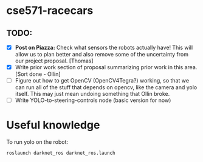 # cse571-racecars

## TODO:

- [x] **Post on Piazza:** Check what sensors the robots actually have! This will allow us to plan better and also remove some of the uncertainty from our project proposal. [Thomas]
- [x] Write prior work section of proposal summarizing prior work in this area. [Sort done - Ollin]
- [ ] Figure out how to get OpenCV (OpenCV4Tegra?) working, so that we can run all of the stuff that depends on opencv, like the camera and yolo itself. This may just mean undoing something that Ollin broke.
- [ ] Write YOLO-to-steering-controls node (basic version for now)

# Useful knowledge

To run yolo on the robot:

`roslaunch darknet_ros darknet_ros.launch`
